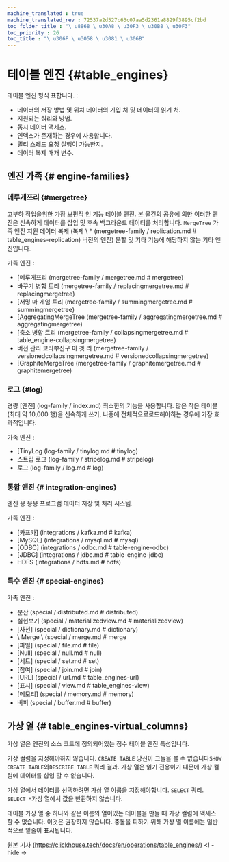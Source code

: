```yaml
---
machine_translated : true
machine_translated_rev : 72537a2d527c63c07aa5d2361a8829f3895cf2bd
toc_folder_title : "\ u8868 \ u30A8 \ u30F3 \ u30B8 \ u30F3"
toc_priority : 26
toc_title : "\ u306F \ u3058 \ u3081 \ u306B"
---
```


# 테이블 엔진 {#table_engines}

테이블 엔진 형식 표합니다. :

- 데이터의 저장 방법 및 위치 데이터의 기입 처 및 데이터의 읽기 처.
- 지원되는 쿼리와 방법.
- 동시 데이터 액세스.
- 인덱스가 존재하는 경우에 사용합니다.
- 멀티 스레드 요청 실행이 가능한지.
- 데이터 복제 매개 변수.

## 엔진 가족 {# engine-families}

### 메루게쯔리 {#mergetree}

고부하 작업을위한 가장 보편적 인 기능 테이블 엔진. 본 물건의 공유에 의한 이러한 엔진은 신속하게 데이터를 삽입 및 후속 백그라운드 데이터를 처리합니다. `MergeTree` 가족 엔진 지원 데이터 복제 (복제 \ * (mergetree-family / replication.md # table_engines-replication) 버전의 엔진) 분할 및 기타 기능에 해당하지 않는 기타 엔진입니다.

가족 엔진 :

- [메루게쯔리 (mergetree-family / mergetree.md # mergetree)
- 바꾸기 병합 트리 (mergetree-family / replacingmergetree.md # replacingmergetree)
- [서밍 마 게임 트리 (mergetree-family / summingmergetree.md # summingmergetree)
- [AggregatingMergeTree (mergetree-family / aggregatingmergetree.md # aggregatingmergetree)
- [축소 병합 트리 (mergetree-family / collapsingmergetree.md # table_engine-collapsingmergetree)
- 버전 관리 코라뿌신구 마 겟 리 (mergetree-family / versionedcollapsingmergetree.md # versionedcollapsingmergetree)
- [GraphiteMergeTree (mergetree-family / graphitemergetree.md # graphitemergetree)

### 로그 {#log}

경량 [엔진] (log-family / index.md) 최소한의 기능을 사용합니다. 많은 작은 테이블 (최대 약 10,000 행)을 신속하게 쓰기, 나중에 전체적으로로드해야하는 경우에 가장 효과적입니다.

가족 엔진 :

- [TinyLog (log-family / tinylog.md # tinylog)
- 스트립 로그 (log-family / stripelog.md # stripelog)
- 로그 (log-family / log.md # log)

### 통합 엔진 {# integration-engines}

엔진 용 응용 프로그램 데이터 저장 및 처리 시스템.

가족 엔진 :

- [카프카] (integrations / kafka.md # kafka)
- [MySQL] (integrations / mysql.md # mysql)
- [ODBC] (integrations / odbc.md # table-engine-odbc)
- [JDBC] (integrations / jdbc.md # table-engine-jdbc)
- HDFS (integrations / hdfs.md # hdfs)

### 특수 엔진 {# special-engines}

가족 엔진 :

- 분산 (special / distributed.md # distributed)
- 실현보기 (special / materializedview.md # materializedview)
- [사전] (special / dictionary.md # dictionary)
- \ Merge \ (special / merge.md # merge
- [파일] (special / file.md # file)
- [Null] (special / null.md # null)
- [세트] (special / set.md # set)
- [참여] (special / join.md # join)
- [URL] (special / url.md # table_engines-url)
- [표시] (special / view.md # table_engines-view)
- [메모리] (special / memory.md # memory)
- 버퍼 (special / buffer.md # buffer)

## 가상 열 {# table_engines-virtual_columns}

가상 열은 엔진의 소스 코드에 정의되어있는 정수 테이블 엔진 특성입니다.

가상 컬럼을 지정해야하지 않습니다. `CREATE TABLE` 당신이 그들을 볼 수 없습니다`SHOW CREATE TABLE`와`DESCRIBE TABLE` 쿼리 결과. 가상 열은 읽기 전용이기 때문에 가상 컬럼에 데이터를 삽입 할 수 없습니다.

가상 열에서 데이터를 선택하려면 가상 열 이름을 지정해야합니다. `SELECT` 쿼리. `SELECT *`가상 열에서 값을 반환하지 않습니다.

테이블 가상 열 중 하나와 같은 이름의 열이있는 테이블을 만들 때 가상 컬럼에 액세스 할 수 없습니다. 이것은 권장하지 않습니다. 충돌을 피하기 위해 가상 열 이름에는 일반적으로 밑줄이 표시됩니다.

원본 기사 (https://clickhouse.tech/docs/en/operations/table_engines/) <! - hide ->
